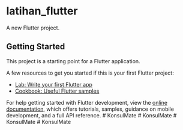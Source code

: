 # latihan_flutter

A new Flutter project.

## Getting Started

This project is a starting point for a Flutter application.

A few resources to get you started if this is your first Flutter project:

- [Lab: Write your first Flutter app](https://docs.flutter.dev/get-started/codelab)
- [Cookbook: Useful Flutter samples](https://docs.flutter.dev/cookbook)

For help getting started with Flutter development, view the
[online documentation](https://docs.flutter.dev/), which offers tutorials,
samples, guidance on mobile development, and a full API reference.
#   K o n s u l M a t e  
 #   K o n s u l M a t e  
 #   K o n s u l M a t e  
 #   K o n s u l M a t e  
 